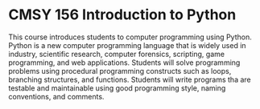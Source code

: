 # CMSY 156 Introduction to Python

This course introduces students to computer programming using Python. Python is a new computer programming language that is widely used in industry, scientific research, computer forensics, scripting, game programming, and web applications. Students will solve programming problems using procedural programming constructs such as loops, branching structures, and functions. Students will write programs tha are testable and maintainable using good programming style, naming conventions, and comments.